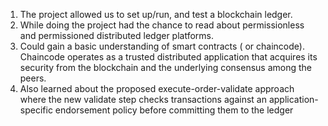 1. The project allowed us to set up/run, and test a blockchain ledger. 
2. While doing the project had the chance to read about permissionless and permissioned distributed ledger platforms.
3. Could gain a basic understanding of smart contracts ( or chaincode). Chaincode operates as a trusted distributed application that acquires its security from the blockchain and the underlying consensus among the peers.
4. Also learned about the proposed execute-order-validate approach where the new validate step checks transactions against an application-specific endorsement policy before committing them to the ledger

 
